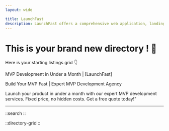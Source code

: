 ```yaml
---
layout: wide

title: LaunchFast
description: LaunchFast offers a comprehensive web application, landing page, and SEO-ready blog to drive sales and organic traffic. Their infrastructure includes seamless integrations with payment gateways, user authentication systems, and email marketing platforms.
---
```


# This is your brand new directory ! 👋

Here is your starting listings grid 👇

MVP Development in Under a Month | [LaunchFast]

Build Your MVP Fast | Expert MVP Development Agency

Launch your product in under a month with our expert MVP development services. Fixed price, no hidden costs. Get a free quote today!"

---




::search
::

::directory-grid
::
